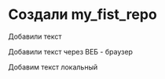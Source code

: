 ﻿# Создали my_fist_repo

Добавили текст

Добавили текст через ВЕБ - браузер

Добавим текст локальный
